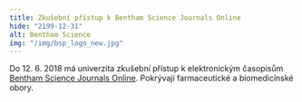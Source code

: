 ```yaml
---
title: Zkušební přístup k Bentham Science Journals Online
hide: "2199-12-31"
alt: Bentham Science
img: "/img/bsp_logo_new.jpg"
---
```


Do 12. 6. 2018 má univerzita zkušební přístup k elektronickým časopisům [Bentham Science Journals Online](https://pez.cuni.cz/prehled/zdroj.php?lang=cs&id=359&freetrials=1).
 Pokrývají  farmaceutické a biomedicínské obory.


